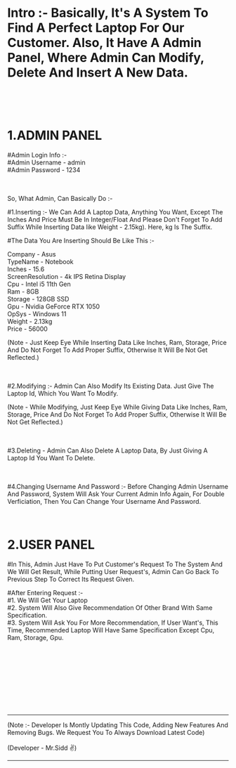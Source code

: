# Intro :- Basically, It's A System To Find A Perfect Laptop For Our Customer. Also, It Have A Admin Panel, Where Admin Can Modify, Delete  And Insert A New Data. #
<br><br><br>




# 1.ADMIN PANEL #

#Admin Login Info :-<br>
#Admin Username - admin<br>
#Admin Password - 1234<br><br><br>



So, What Admin, Can Basically Do :-<br>

#1.Inserting :- We Can Add A Laptop Data, Anything You Want, Except The Inches And Price Must Be In Integer/Float And Please Don't Forget To Add Suffix While Inserting Data like Weight - 2.15kg). Here, kg Is The Suffix. <br>

#The Data You Are Inserting Should Be Like This :-<br>

Company - Asus<br>
TypeName - Notebook<br>
Inches - 15.6<br>
ScreenResolution - 4k IPS Retina Display<br>
Cpu - Intel i5 11th Gen<br>
Ram - 8GB<br>
Storage - 128GB SSD<br>
Gpu - Nvidia GeForce RTX 1050<br>
OpSys - Windows 11<br>
Weight - 2.13kg<br>
Price - 56000<br>

(Note - Just Keep Eye While Inserting Data Like Inches, Ram, Storage, Price And Do Not Forget To Add Proper Suffix, Otherwise It Will Be Not Get Reflected.)<br><br><br>



#2.Modifying :- Admin Can Also Modify Its Existing Data. Just Give The Laptop Id, Which You Want To Modify.<br>

(Note - While Modifying, Just Keep Eye While Giving Data Like Inches, Ram, Storage, Price And Do Not Forget To Add Proper Suffix, Otherwise It Will Be Not Get Reflected.)<br><br><br>



#3.Deleting - Admin Can Also Delete A Laptop Data, By Just Giving A Laptop Id You Want To Delete.<br><br><br>



#4.Changing Username And Password :- Before Changing Admin Username And Password, System Will Ask Your Current Admin Info Again, For Double Verficiation, Then You Can Change Your Username And Password.<br><br><br>





# 2.USER PANEL #

#In This, Admin Just Have To Put Customer's Request To The System And We Will Get Result, While Putting User Request's, Admin Can Go Back To Previous Step To Correct Its Request Given.<br>

#After Entering Request :-<br>
#1. We Will Get Your Laptop<br>
#2. System Will Also Give Recommendation Of Other Brand With Same Specification.<br>
#3. System Will Ask You For More Recommendation, If User Want's, This Time, Recommended Laptop Will Have Same Specification Except Cpu, Ram, Storage, Gpu.<br><br><br><br><br><br><br><br><br><br>




______________________________________________________________________________________________________________________________________
(Note :- Developer Is Montly Updating This Code, Adding New Features And Removing Bugs. We Request You To Always Download Latest Code)<br><br>
(Developer - Mr.Sidd ✌)
______________________________________________________________________________________________________________________________________
